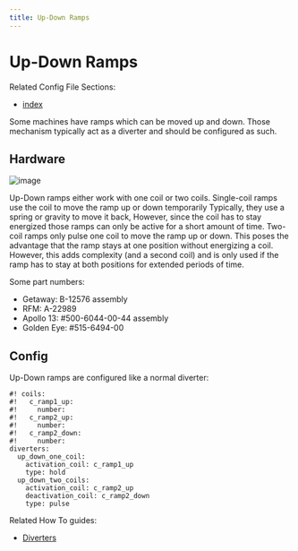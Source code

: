 ```yaml
---
title: Up-Down Ramps
---
```


# Up-Down Ramps


Related Config File Sections:

* [index](../../config/diverters.md)

Some machines have ramps which can be moved up and down. Those mechanism
typically act as a diverter and should be configured as such.

## Hardware

![image](../images/up-down-ramp.jpg)

Up-Down ramps either work with one coil or two coils. Single-coil ramps
use the coil to move the ramp up or down temporarily Typically, they use
a spring or gravity to move it back, However, since the coil has to stay
energized those ramps can only be active for a short amount of time.
Two-coil ramps only pulse one coil to move the ramp up or down. This
poses the advantage that the ramp stays at one position without
energizing a coil. However, this adds complexity (and a second coil) and
is only used if the ramp has to stay at both positions for extended
periods of time.

Some part numbers:

* Getaway: B-12576 assembly
* RFM: A-22989
* Apollo 13: #500-6044-00-44 assembly
* Golden Eye: #515-6494-00

## Config

Up-Down ramps are configured like a normal diverter:

``` mpf-config
#! coils:
#!   c_ramp1_up:
#!     number:
#!   c_ramp2_up:
#!     number:
#!   c_ramp2_down:
#!     number:
diverters:
  up_down_one_coil:
    activation_coil: c_ramp1_up
    type: hold
  up_down_two_coils:
    activation_coil: c_ramp2_up
    deactivation_coil: c_ramp2_down
    type: pulse
```

Related How To guides:

* [Diverters](../../index.md)
